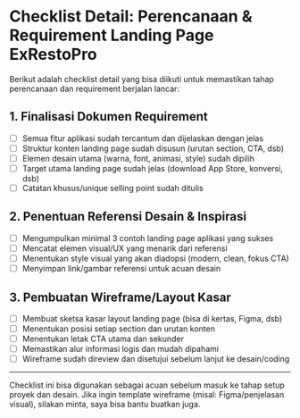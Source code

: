 # Checklist Detail: Perencanaan & Requirement Landing Page ExRestoPro

Berikut adalah checklist detail yang bisa diikuti untuk memastikan tahap perencanaan dan requirement berjalan lancar:

## 1. Finalisasi Dokumen Requirement
- [ ] Semua fitur aplikasi sudah tercantum dan dijelaskan dengan jelas
- [ ] Struktur konten landing page sudah disusun (urutan section, CTA, dsb)
- [ ] Elemen desain utama (warna, font, animasi, style) sudah dipilih
- [ ] Target utama landing page sudah jelas (download App Store, konversi, dsb)
- [ ] Catatan khusus/unique selling point sudah ditulis

## 2. Penentuan Referensi Desain & Inspirasi
- [ ] Mengumpulkan minimal 3 contoh landing page aplikasi yang sukses
- [ ] Mencatat elemen visual/UX yang menarik dari referensi
- [ ] Menentukan style visual yang akan diadopsi (modern, clean, fokus CTA)
- [ ] Menyimpan link/gambar referensi untuk acuan desain

## 3. Pembuatan Wireframe/Layout Kasar
- [ ] Membuat sketsa kasar layout landing page (bisa di kertas, Figma, dsb)
- [ ] Menentukan posisi setiap section dan urutan konten
- [ ] Menentukan letak CTA utama dan sekunder
- [ ] Memastikan alur informasi logis dan mudah dipahami
- [ ] Wireframe sudah direview dan disetujui sebelum lanjut ke desain/coding

---

Checklist ini bisa digunakan sebagai acuan sebelum masuk ke tahap setup proyek dan desain. Jika ingin template wireframe (misal: Figma/penjelasan visual), silakan minta, saya bisa bantu buatkan juga.

